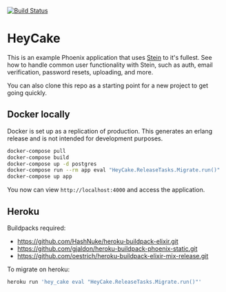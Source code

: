 [![Build Status](https://drone.smartlogic.io/api/badges/smartlogic/hey_cake/status.svg)](https://drone.smartlogic.io/smartlogic/hey_cake)

# HeyCake

This is an example Phoenix application that uses [Stein](https://github.com/smartlogic/stein) to it's fullest. See how to handle common user functionality with Stein, such as auth, email verification, password resets, uploading, and more.

You can also clone this repo as a starting point for a new project to get going quickly.

## Docker locally

Docker is set up as a replication of production. This generates an erlang release and is not intended for development purposes.

```bash
docker-compose pull
docker-compose build
docker-compose up -d postgres
docker-compose run --rm app eval "HeyCake.ReleaseTasks.Migrate.run()"
docker-compose up app
```

You now can view `http://localhost:4000` and access the application.

## Heroku

Buildpacks required:

- https://github.com/HashNuke/heroku-buildpack-elixir.git
- https://github.com/gjaldon/heroku-buildpack-phoenix-static.git
- https://github.com/oestrich/heroku-buildpack-elixir-mix-release.git

To migrate on heroku:

```bash
heroku run 'hey_cake eval "HeyCake.ReleaseTasks.Migrate.run()"'
```
